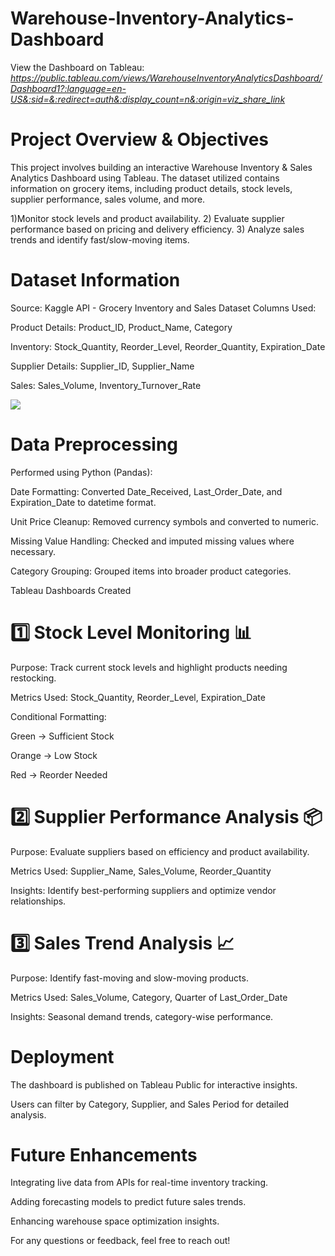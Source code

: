 # Warehouse-Inventory-Analytics-Dashboard

View the Dashboard on Tableau:  
*https://public.tableau.com/views/WarehouseInventoryAnalyticsDashboard/Dashboard1?:language=en-US&:sid=&:redirect=auth&:display_count=n&:origin=viz_share_link*

# Project Overview & Objectives

This project involves building an interactive Warehouse Inventory & Sales Analytics Dashboard using Tableau. The dataset utilized contains information on grocery items, including product details, stock levels, supplier performance, sales volume, and more.

1)Monitor stock levels and product availability. 2) Evaluate supplier performance based on pricing and delivery efficiency. 3) Analyze sales trends and identify fast/slow-moving items.

# Dataset Information

Source: Kaggle API - Grocery Inventory and Sales Dataset
Columns Used:

Product Details: Product_ID, Product_Name, Category

Inventory: Stock_Quantity, Reorder_Level, Reorder_Quantity, Expiration_Date

Supplier Details: Supplier_ID, Supplier_Name

Sales: Sales_Volume, Inventory_Turnover_Rate

<div class='tableauPlaceholder' id='viz1741660862712' style='position: relative'><noscript><a href='#'><img alt=' ' src='https:&#47;&#47;public.tableau.com&#47;static&#47;images&#47;Wa&#47;WarehouseInventoryAnalyticsDashboard&#47;Dashboard1&#47;1_rss.png' style='border: none' /></a></noscript><object class='tableauViz'  style='display:none;'><param name='host_url' value='https%3A%2F%2Fpublic.tableau.com%2F' /> <param name='embed_code_version' value='3' /> <param name='site_root' value='' /><param name='name' value='WarehouseInventoryAnalyticsDashboard&#47;Dashboard1' /><param name='tabs' value='yes' /><param name='toolbar' value='yes' /><param name='static_image' value='https:&#47;&#47;public.tableau.com&#47;static&#47;images&#47;Wa&#47;WarehouseInventoryAnalyticsDashboard&#47;Dashboard1&#47;1.png' /> <param name='animate_transition' value='yes' /><param name='display_static_image' value='yes' /><param name='display_spinner' value='yes' /><param name='display_overlay' value='yes' /><param name='display_count' value='yes' /><param name='language' value='en-US' /></object></div>   

# Data Preprocessing

Performed using Python (Pandas):

Date Formatting: Converted Date_Received, Last_Order_Date, and Expiration_Date to datetime format.

Unit Price Cleanup: Removed currency symbols and converted to numeric.

Missing Value Handling: Checked and imputed missing values where necessary.

Category Grouping: Grouped items into broader product categories.

Tableau Dashboards Created

# 1️⃣ Stock Level Monitoring 📊

Purpose: Track current stock levels and highlight products needing restocking.

Metrics Used: Stock_Quantity, Reorder_Level, Expiration_Date

Conditional Formatting:

Green → Sufficient Stock

Orange → Low Stock

Red → Reorder Needed

# 2️⃣ Supplier Performance Analysis 📦

Purpose: Evaluate suppliers based on efficiency and product availability.

Metrics Used: Supplier_Name, Sales_Volume, Reorder_Quantity

Insights: Identify best-performing suppliers and optimize vendor relationships.

# 3️⃣ Sales Trend Analysis 📈

Purpose: Identify fast-moving and slow-moving products.

Metrics Used: Sales_Volume, Category, Quarter of Last_Order_Date

Insights: Seasonal demand trends, category-wise performance.

# Deployment

The dashboard is published on Tableau Public for interactive insights.

Users can filter by Category, Supplier, and Sales Period for detailed analysis.

# Future Enhancements

Integrating live data from APIs for real-time inventory tracking.

Adding forecasting models to predict future sales trends.

Enhancing warehouse space optimization insights.

For any questions or feedback, feel free to reach out!
